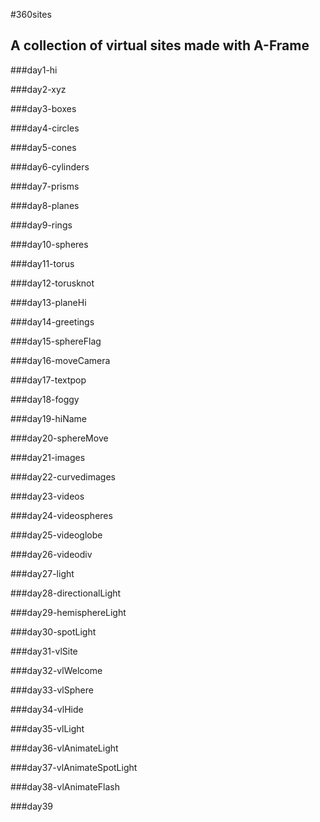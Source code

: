 #360sites
## A collection of virtual sites made with A-Frame


###day1-hi

###day2-xyz

###day3-boxes

###day4-circles

###day5-cones

###day6-cylinders

###day7-prisms

###day8-planes

###day9-rings

###day10-spheres

###day11-torus

###day12-torusknot

###day13-planeHi

###day14-greetings

###day15-sphereFlag

###day16-moveCamera

###day17-textpop

###day18-foggy

###day19-hiName

###day20-sphereMove

###day21-images

###day22-curvedimages

###day23-videos

###day24-videospheres

###day25-videoglobe

###day26-videodiv

###day27-light

###day28-directionalLight

###day29-hemisphereLight

###day30-spotLight

###day31-vlSite

###day32-vlWelcome

###day33-vlSphere

###day34-vlHide

###day35-vlLight

###day36-vlAnimateLight

###day37-vlAnimateSpotLight

###day38-vlAnimateFlash

###day39

